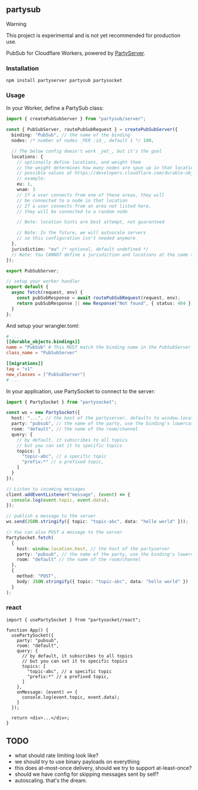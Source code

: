 ## partysub

> [!WARNING]
> This project is experimental and is not yet recommended for production use.

PubSub for Cloudflare Workers, powered by [PartyServer](https://github.com/threepointone/partyserver/).

### Installation

```shell
npm install partyserver partysub partysocket
```

### Usage

In your Worker, define a PartySub class:

```ts
import { createPubSubServer } from "partysub/server";

const { PubSubServer, routePubSubRequest } = createPubSubServer({
  binding: "PubSub", // the name of the binding
  nodes: /* number of nodes _PER :id_, default 1 */ 100,

  // The below config doesn't work _yet_, but it's the goal
  locations: {
    // optionally define locations, and weight them
    // the weight determines how many nodes are spun up in that location
    // possible values at https://developers.cloudflare.com/durable-objects/reference/data-location/#provide-a-location-hint
    // example:
    eu: 1,
    wnam: 3
    // If a user connects from one of these areas, they will
    // be connected to a node in that location
    // If a user connects from an area not listed here,
    // they will be connected to a random node

    // Note: location hints are best attempt, not guaranteed

    // Note: In the future, we will autoscale servers
    // so this configuration isn't needed anymore
  },
  jurisdiction: "eu" /* optional, default undefined */
  // Note: You CANNOT define a jurisdiction and locations at the same time
});

export PubSubServer;

// setup your worker handler
export default {
  async fetch(request, env) {
    const pubSubResponse = await routePubSubRequest(request, env);
    return pubSubResponse || new Response("Not found", { status: 404 });
  }
};
```

And setup your wrangler.toml:

```toml
# ...
[[durable_objects.bindings]]
name = "PubSub" # This MUST match the binding name in the PubSubServer config
class_name = "PubSubServer"

[[migrations]]
tag = "v1"
new_classes = ["PubSubServer"]
# ...
```

In your application, use PartySocket to connect to the server:

```ts
import { PartySocket } from "partysocket";

const ws = new PartySocket({
  host: "...", // the host of the partyserver, defaults to window.location.host
  party: "pubsub", // the name of the party, use the binding's lowercase form
  room: "default", // the name of the room/channel
  query: {
    // by default, it subscribes to all topics
    // but you can set it to specific topics
    topics: [
      "topic-abc", // a specific topic
      "prefix:*" // a prefixed topic,
    ]
  }
});

// Listen to incoming messages
client.addEventListener("message", (event) => {
  console.log(event.topic, event.data);
});

// publish a message to the server
ws.send(JSON.stringify({ topic: "topic-abc", data: "hello world" }));

// You can also POST a message to the server
PartySocket.fetch(
  {
    host: window.location.host, // the host of the partyserver
    party: "pubsub", // the name of the party, use the binding's lowercase form
    room: "default" // the name of the room/channel
  },
  {
    method: "POST",
    body: JSON.stringify({ topic: "topic-abc", data: "hello world" })
  }
);
```

### react

```tsx
import { usePartySocket } from "partysocket/react";

function App() {
  usePartySocket({
    party: "pubsub",
    room: "default",
    query: {
      // by default, it subscribes to all topics
      // but you can set it to specific topics
      topics: [
        "topic-abc", // a specific topic
        "prefix:*" // a prefixed topic,
      ]
    },
    onMessage: (event) => {
      console.log(event.topic, event.data);
    }
  });

  return <div>...</div>;
}
```

## TODO

- what should rate limiting look like?
- we should try to use binary payloads on everything
- this does at-most-once delivery, should we try to support at-least-once?
- should we have config for skipping messages sent by self?
- autoscaling. that's the dream.
